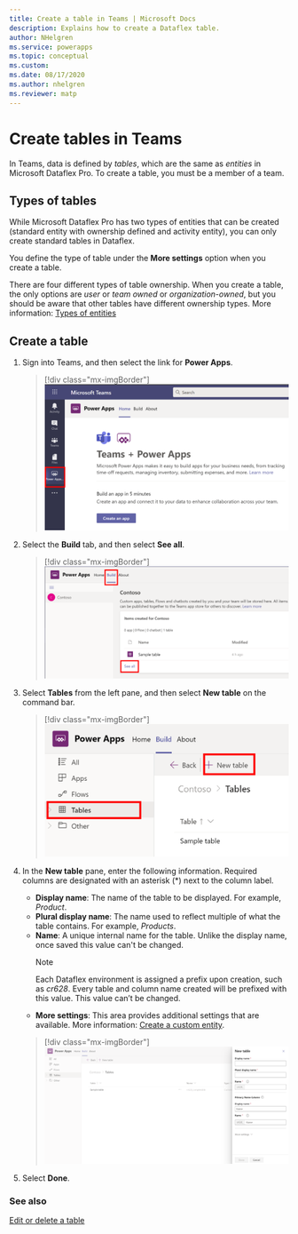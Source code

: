 ```yaml
---
title: Create a table in Teams | Microsoft Docs
description: Explains how to create a Dataflex table.
author: NHelgren
ms.service: powerapps
ms.topic: conceptual
ms.custom: 
ms.date: 08/17/2020
ms.author: nhelgren
ms.reviewer: matp
---
```


# Create tables in Teams 

In Teams, data is defined by *tables*, which are the same as *entities* in Microsoft Dataflex Pro. To create a table, you must be a member of a team. 

## Types of tables
While Microsoft Dataflex Pro has two types of entities that can be created (standard entity with ownership defined and activity entity), you can only create standard tables in Dataflex.

You define the type of table under the **More settings** option when you create a table.

There are four different types of table ownership. When you create a table, the only options are *user* or *team owned* or *organization-owned*, but you should be aware that other tables have different ownership types. More information: [Types of entities](../maker/common-data-service/types-of-entities.md)

## Create a table
1. Sign into Teams, and then select the link for **Power Apps**.
   > [!div class="mx-imgBorder"] 
   > ![Sign into Power Apps](media/create-table1.png)

2. Select the **Build** tab, and then select **See all**.
   > [!div class="mx-imgBorder"] 
   > ![The Build tab](media/create-table2.png)

3. Select **Tables** from the left pane, and then select **New table** on the command bar.
    > [!div class="mx-imgBorder"] 
    > ![New table menu option](media/create-table3.png)

4. In the **New table** pane, enter the following information. Required columns are designated with an asterisk (*) next to the column label.
    - **Display name**: The name of the table to be displayed. For example, *Product*.
    - **Plural display name**: The name used to reflect multiple of what the table contains. For example, *Products*.
    - **Name**: A unique internal name for the table. Unlike the display name, once saved this value can't be changed.
       > [!NOTE]
       > Each Dataflex environment is assigned a prefix upon creation, such as *cr628*. Every table and column name created will be prefixed with this value. This value can’t be changed.
    - **More settings**: This area provides additional settings that are available. More information: [Create a custom entity](../maker/common-data-service/data-platform-create-entity.md).
    > [!div class="mx-imgBorder"] 
    > ![Column details](media/create-table4.png)

5. Select **Done**.

### See also
[Edit or delete a table](edit-delete-table.md)
